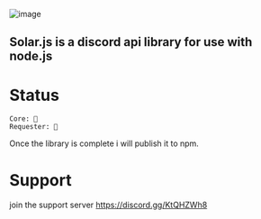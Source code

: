 ![image](https://user-images.githubusercontent.com/61085765/119387502-0848bb80-bc97-11eb-82c8-92c07781f378.png)

## Solar.js is a discord api library for use with node.js

# Status
```
Core: 🔴
Requester: 🔴
```

Once the library is complete i will publish it to npm.

# Support
join the support server https://discord.gg/KtQHZWh8
